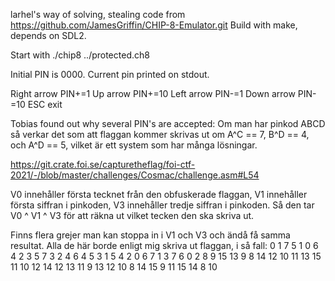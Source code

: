 larhel's way of solving, stealing code from https://github.com/JamesGriffin/CHIP-8-Emulator.git
Build with make, depends on SDL2.

Start with ./chip8 ../protected.ch8

Initial PIN is 0000. Current pin printed on stdout.

Right arrow   PIN+=1
Up arrow      PIN+=10
Left arrow    PIN-=1
Down arrow    PIN-=10
ESC           exit

Tobias found out why several PIN's are accepted:
Om man har pinkod ABCD så verkar det som att flaggan kommer skrivas ut om A^C == 7, B^D == 4, och A^D == 5, vilket är ett system som har många lösningar.

https://git.crate.foi.se/capturetheflag/foi-ctf-2021/-/blob/master/challenges/Cosmac/challenge.asm#L54

V0 innehåller första tecknet från den obfuskerade flaggan, V1 innehåller första siffran i pinkoden, V3 innehåller tredje siffran i pinkoden.
Så den tar V0 ^ V1 ^ V3 för att räkna ut vilket tecken den ska skriva ut.

Finns flera grejer man kan stoppa in i V1 och V3 och ändå få samma resultat.
Alla de här borde enligt mig skriva ut flaggan, i så fall:
0 1 7 5
1 0 6 4
2 3 5 7
3 2 4 6
4 5 3 1
5 4 2 0
6 7 1 3
7 6 0 2
8 9 15 13
9 8 14 12
10 11 13 15
11 10 12 14
12 13 11 9
13 12 10 8
14 15 9 11
15 14 8 10
